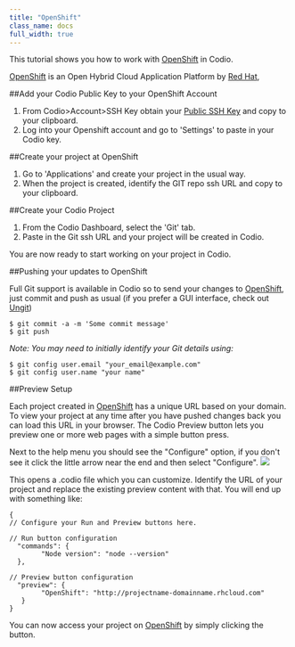 ```yaml
---
title: "OpenShift"
class_name: docs
full_width: true
---
```



This tutorial shows you how to work with [OpenShift](https://www.openshift.com/) in Codio. 

[OpenShift](https://www.openshift.com/) is an Open Hybrid Cloud Application Platform by [Red Hat](https://www.redhat.com/),

##Add your Codio Public Key to your OpenShift Account

1. From Codio>Account>SSH Key obtain your [Public SSH Key](/docs/settings-prefs/account-settings/public-key) and copy to your clipboard.
1. Log into your Openshift account and go to 'Settings' to paste in your Codio key.


##Create your project at OpenShift

1. Go to 'Applications' and create your project in the usual way.
1. When the project is created, identify the GIT repo ssh URL and copy to your clipboard.


##Create your Codio Project

1. From the Codio Dashboard, select the 'Git' tab.
1. Paste in the Git ssh URL and your project will be created in Codio.

You are now ready to start working on your project in Codio.

##Pushing your updates to OpenShift

Full Git support is available in Codio so to send your changes to [OpenShift](https://www.openshift.com/), just commit and push as usual (if you prefer a GUI interface, check out [Ungit](/docs/specifics/ungit))
		
    $ git commit -a -m 'Some commit message'
    $ git push
    
*Note: You may need to initially identify your Git details using:*

	$ git config user.email "your_email@example.com"
	$ git config user.name "your name"
    
##Preview Setup

Each project created in [OpenShift](https://www.openshift.com/) has a unique URL based on your domain. To view your project at any time after you have pushed changes back you can load this URL in your browser. The Codio Preview button lets you preview one or more web pages with a simple button press.

Next to the help menu you should see the "Configure" option, if you don't see it click the little arrow near the end and then select "Configure".
![](/img/docs/customisecodio.png)

This opens a .codio file which you can customize. Identify the URL of your project and replace the existing preview content with that. You will end up with something like:

    {
    // Configure your Run and Preview buttons here.

    // Run button configuration
      "commands": {
            "Node version": "node --version"
      },

    // Preview button configuration
      "preview": {
            "OpenShift": "http://projectname-domainname.rhcloud.com"
       }
    }

You can now access your project on [OpenShift](https://www.openshift.com/) by simply clicking the button.



